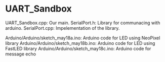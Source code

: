 # UART_Sandbox

UART_Sandbox.cpp: Our main.
SerialPort.h: Library for communacing with arduino.
SerialPort.cpp: Impelementation of the library.

Arduino/Arduino/sketch_may18a.ino: Arduino code for LED using NeoPixel library
Arduino/Arduino/sketch_may18b.ino: Arduino code for LED using FastLED library
Arduino/Arduino/sketch_may18c.ino: Arduino code for message echo
